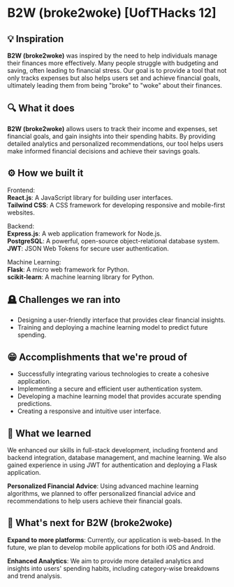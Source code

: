 # B2W (broke2woke) [UofTHacks 12]

## 💡 Inspiration
**B2W (broke2woke)** was inspired by the need to help individuals manage their finances more effectively. Many people struggle with budgeting and saving, often leading to financial stress. Our goal is to provide a tool that not only tracks expenses but also helps users set and achieve financial goals, ultimately leading them from being "broke" to "woke" about their finances.

## 🔍 What it does
**B2W (broke2woke)** allows users to track their income and expenses, set financial goals, and gain insights into their spending habits. By providing detailed analytics and personalized recommendations, our tool helps users make informed financial decisions and achieve their savings goals.

## ⚙️ How we built it

Frontend:  
 **React.js**: A JavaScript library for building user interfaces.  
 **Tailwind CSS**: A CSS framework for developing responsive and mobile-first websites.

Backend:  
**Express.js**: A web application framework for Node.js.  
**PostgreSQL**: A powerful, open-source object-relational database system.  
**JWT**: JSON Web Tokens for secure user authentication.

Machine Learning:  
**Flask**: A micro web framework for Python.  
**scikit-learn**: A machine learning library for Python.

## 🪦 Challenges we ran into
  - Designing a user-friendly interface that provides clear financial insights.
  - Training and deploying a machine learning model to predict future spending.

## 😁 Accomplishments that we're proud of
  - Successfully integrating various technologies to create a cohesive application.
  - Implementing a secure and efficient user authentication system.
  - Developing a machine learning model that provides accurate spending predictions.
  - Creating a responsive and intuitive user interface.

## 📖 What we learned
We enhanced our skills in full-stack development, including frontend and backend integration, database management, and machine learning. We also gained experience in using JWT for authentication and deploying a Flask application.

**Personalized Financial Advice**: Using advanced machine learning algorithms, we planned to offer personalized financial advice and recommendations to help users achieve their financial goals.

## 🤔 What's next for B2W (broke2woke)
**Expand to more platforms**: Currently, our application is web-based. In the future, we plan to develop mobile applications for both iOS and Android.

**Enhanced Analytics**: We aim to provide more detailed analytics and insights into users' spending habits, including category-wise breakdowns and trend analysis.

